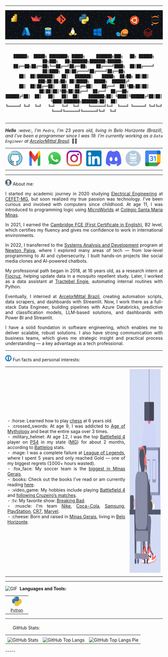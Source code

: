 -----

<div>
<img align="center" alt="Header" src="https://github.com/PedroAugusto2101/PedroAugusto2101/blob/main/img/banner.png"/>
</div>

-----

<div align="center">
  
```text

██████╗  █████╗ ████████╗ █████╗     ███████╗███╗   ██╗ ██████╗ ██╗███╗   ██╗███████╗███████╗██████╗ 
██╔══██╗██╔══██╗╚══██╔══╝██╔══██╗    ██╔════╝████╗  ██║██╔════╝ ██║████╗  ██║██╔════╝██╔════╝██╔══██╗
██║  ██║███████║   ██║   ███████║    █████╗  ██╔██╗ ██║██║  ███╗██║██╔██╗ ██║█████╗  █████╗  ██████╔╝
██║  ██║██╔══██║   ██║   ██╔══██║    ██╔══╝  ██║╚██╗██║██║   ██║██║██║╚██╗██║██╔══╝  ██╔══╝  ██╔══██╗
██████╔╝██║  ██║   ██║   ██║  ██║    ███████╗██║ ╚████║╚██████╔╝██║██║ ╚████║███████╗███████╗██║  ██║
╚═════╝ ╚═╝  ╚═╝   ╚═╝   ╚═╝  ╚═╝    ╚══════╝╚═╝  ╚═══╝ ╚═════╝ ╚═╝╚═╝  ╚═══╝╚══════╝╚══════╝╚═╝  ╚═╝
                                                                                                     
```                                        
</div>

-----

</div>

<div align="justify">
<i><b>Hello</b> :wave:, I'm <code>Pedro</code>, I'm 23 years old, living in Belo Horizonte (Brazil), and I've been a programmer since I was 19. I'm currently working as a <code>Data Engineer</code> at <a href="https://brasil.arcelormittal.com/" target="_blank">ArcelorMittal Brasil</a>.</i> &#128104;&#8205;&#128187;<br />
</div>
<div align="center">
<table>
<tr><td align="center" colspan="11"></td></tr> 
<tr>
  <td><a href="https://github.com/PedroAugusto2101" target="_blank"><img src="https://github.com/PedroAugusto2101/PedroAugusto2101/blob/main/img/github4.png" width="50px" height="50px"/></a></td>
  <td><a href="mailto:pedrotiagobh@gmail.com" target="_blank"><img src="https://github.com/PedroAugusto2101/PedroAugusto2101/blob/main/img/gmail2.png" width="50px" height="50px"/></a></td>
  <td><a href="https://wa.me/5531999932101" target="_blank"><img src="https://github.com/PedroAugusto2101/PedroAugusto2101/blob/main/img/wpp2.png" width="50px" height="50px"/></a></td>
  <td><a href="https://www.instagram.com/pedrao.py/" target="_blank"><img src="https://github.com/PedroAugusto2101/PedroAugusto2101/blob/main/img/insta2.png" width="50px" height="50px"/></a></td>
  <td><a href="https://www.linkedin.com/in/pedro-augusto210102/" target="_blank"><img src="https://github.com/PedroAugusto2101/PedroAugusto2101/blob/main/img/linkedin2.png" width="50px" height="50px"/></a></td>
  <td><a href="https://discordapp.com/users/446712354265366538" target="_blank"><img src="https://github.com/PedroAugusto2101/PedroAugusto2101/blob/main/img/discord2.png" width="50px" height="50px"/></a></td>
  <td><a href="https://www.skoob.com.br/usuario/8333176" target="_blank"><img src="https://github.com/PedroAugusto2101/PedroAugusto2101/blob/main/img/skoob2.png" width="50px" height="50px"/></a></td>
  <td><a href="https://calendly.com/pedrotiagobh" target="_blank"><img src="https://github.com/PedroAugusto2101/PedroAugusto2101/blob/main/img/calendar2.png" width="50px" height="50px"/></a></td>
</tr>
<tr><td align="center" colspan="11"></td></tr> 
</table>
</div>

-----

<img height="20" width="20" alt="GIF" src="https://github.com/PedroAugusto2101/PedroAugusto2101/blob/main/img/profile.gif"/> About me:

<div align="justify">
I started my academic journey in 2020 studying <a href="https://www.eng-eletrica.bh.cefetmg.br/" target="_blank">Electrical Engineering</a> at <a href="https://www.cefetmg.br/" target="_blank">CEFET-MG</a>, but soon realized my true passion was technology. I've been curious and involved with computers since childhood. At age 11, I was introduced to programming logic using <a href="http://www.microworlds.com/por/" target="_blank">MicroWorlds</a> at <a href="https://santamaria.pucminas.br/" target="_blank">Colégio Santa Maria Minas</a>.

In 2021, I earned the <a href="https://www.cambridgeenglish.org/exams-and-tests/first/" target="_blank">Cambridge FCE (First Certificate in English)</a>, B2 level, which certifies my fluency and gives me confidence to work in international environments.

In 2022, I transferred to the <a href="https://newtonpaiva.br/cursos/graduacao/analise-e-desenvolvimento-de-sistemas/" target="_blank">Systems Analysis and Development</a> program at <a href="https://newtonpaiva.br/" target="_blank">Newton Paiva</a>, where I explored many areas of tech — from low-level programming to AI and cybersecurity. I built hands-on projects like social media clones and AI-powered chatbots.

My professional path began in 2018, at 16 years old, as a research intern at <a href="https://fiocruz.br/" target="_blank">Fiocruz</a>, helping update data in a mosquito repellent study. Later, I worked as a data assistant at <a href="https://tractebel-engie.com.br/pt" target="_blank">Tractebel Engie</a>, automating internal routines with Python.

Eventually, I interned at <a href="https://brasil.arcelormittal.com/" target="_blank">ArcelorMittal Brazil</a>, creating automation scripts, data scrapers, and dashboards with Streamlit. Now, I work there as a full-stack Data Engineer, building pipelines with Azure Databricks, predictive and classification models, LLM-based solutions, and dashboards with Power BI and Streamlit.

I have a solid foundation in software engineering, which enables me to deliver scalable, robust solutions. I also have strong communication with business teams, which gives me strategic insight and practical process understanding — a key advantage as a tech professional.
</div>

-----

<div>

<img height="20" width="20" alt="GIF" src="https://github.com/PedroAugusto2101/PedroAugusto2101/blob/main/img/4700_info.gif"/> Fun facts and personal interests:

<table>
<tr><td align="center" colspan="2"></td></tr> 
<tr>
<td>
<div align="justify">
<p>
- :horse: Learned how to play <a href="https://www.chess.com/pt" target="_blank">chess</a> at 6 years old.<br />
- :crossed_swords: At age 9, I was addicted to <a href="https://store.steampowered.com/app/266840/Age_of_Mythology_Extended_Edition/" target="_blank">Age of Mythology</a> and beat the entire saga over 3 times.<br />
- :military_helmet: At age 12, I was the top <a href="https://www.ea.com/games/battlefield/battlefield-4" target="_blank">Battlefield 4</a> player on <a href="https://www.playstation.com/pt-br/ps4/" target="_blank">PS4</a> in my state (<a href="https://www.google.com/search?q=minas+gerais+brazil" target="_blank">MG</a>) for about 2 months, according to <a href="https://battlelog.battlefield.com/bf4/" target="_blank">Battlelog</a> stats.<br />
- :mage: I was a complete failure at <a href="https://www.leagueoflegends.com/pt-br/" target="_blank">League of Legends</a>, where I spent 5 years and only reached Gold — one of my biggest regrets (1000+ hours wasted).<br />
- :fox_face: My soccer team is the <a href="https://www.cruzeiro.com.br/" target="_blank">biggest in Minas Gerais</a>.<br />
- :books: Check out the books I’ve read or am currently reading <a href="https://www.skoob.com.br/usuario/8333176" target="_blank">here</a>.<br />
- :video_game: My hobbies include playing <a href="https://www.ea.com/games/battlefield/battlefield-4" target="_blank">Battlefield 4</a> and <a href="https://www.google.com/search?q=calend%C3%A1rio+cruzeiro" target="_blank">following Cruzeiro’s matches</a>.<br />
- :tv: My favorite show: <a href="https://www.imdb.com/pt/title/tt0903747/" target="_blank">Breaking Bad</a>.<br />
- :muscle: I'm team <a href="https://www.nike.com/" target="_blank">Nike</a>, <a href="https://www.coca-cola.com/" target="_blank">Coca-Cola</a>, <a href="https://www.samsung.com/" target="_blank">Samsung</a>, <a href="https://www.playstation.com/" target="_blank">PlayStation</a>, <a href="https://youtu.be/Cl6e47xqEb8?si=o0TzRbn1jsUQAE60&t=2" target="_blank">CR7</a>, <a href="https://youtu.be/TWB31WFomz4?si=LA0VWOdoEY2T-xdi&t=61" target="_blank">Marvel</a>.<br />
- :cheese: Born and raised in <a href="https://maps.app.goo.gl/FY9dCHAyYMzM3x2A6" target="_blank">Minas Gerais</a>, living in <a href="https://maps.app.goo.gl/thqLDGvQCcGqY6tX7" target="_blank">Belo Horizonte</a>.<br />
</p>
</div>
</td>
<td>
<div>
<img alt="GIF" src="https://github.com/PedroAugusto2101/PedroAugusto2101/blob/main/img/developer.gif" width="340px" height="650px"/>
</div>
</td>
</tr>
<tr><td align="center" colspan="2"></td></tr> 
</table>

</div>

-----

<div>
<p>
  <img height="20" width="20" alt="GIF" src="https://joaopauloaramuni.github.io/image/skills.gif?raw=true"/>
  &nbsp;<strong>Languages and Tools:</strong>
</p>

<table>
  <tr>
    <td align="center" width="60">
      <a href="https://github.com/PedroAugusto2101/python" target="_blank">
        <img width="32" height="32" src="https://github.com/PedroAugusto2101/PedroAugusto2101/blob/main/img/python.png"/>
        <br/>
        <span style="font-size: 12px;">Python</span>
      </a>
    </td>
  </tr>
</table>
</div>


-----

<div>
<img height="20" width="20" alt="GIF" src="https://github.com/PedroAugusto2101/PedroAugusto2101/blob/main/img/graphic.gif"/> GitHub Stats:

<div align="center">
<table>
<tr><td align="center" colspan="3"></td></tr> 
<tr>
  <td>
    <img alt="GitHub Stats" src="https://github-readme-stats.vercel.app/api?username=PedroAugusto2101&show=reviews,discussions_started,discussions_answered,prs_merged,prs_merged_percentage&rank_icon=percentile&theme=dark&locale=en&card_width=480"/>
  </td>
  <td>
    <img alt="GitHub Top Langs" src="https://github-readme-stats.vercel.app/api/top-langs/?username=PedroAugusto2101&theme=dark&locale=en&langs_count=7"/>
  </td>
  <td>
    <img alt="GitHub Top Langs Pie" src="https://github-readme-stats.vercel.app/api/top-langs/?username=PedroAugusto2101&layout=pie&theme=dark&locale=en"/>
  </td>
</tr>
</table>
</div>
</div>
-----

                                                                                                                                                              


